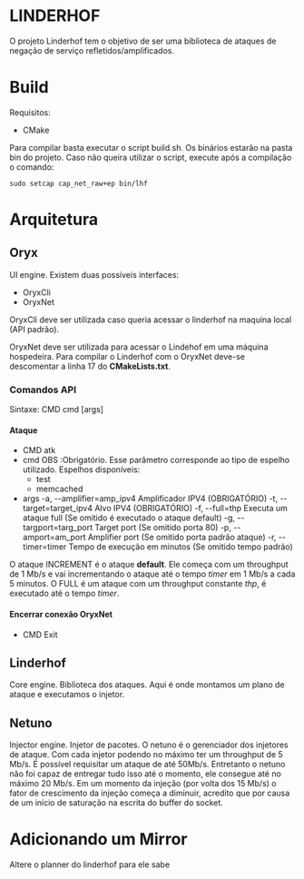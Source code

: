 # LINDERHOF  
  
O projeto Linderhof tem o objetivo de ser uma biblioteca de ataques de negação de serviço refletidos/amplificados.  
  
# Build
Requisitos:
- CMake

Para compilar basta executar o script build.sh. Os binários estarão na pasta bin do projeto.
Caso não queira utilizar o script, execute após a compilação o comando:

    sudo setcap cap_net_raw+ep bin/lhf

# Arquitetura

## Oryx
UI engine.
Existem duas possíveis interfaces:

 - OryxCli
 - OryxNet

OryxCli deve ser utilizada caso queria acessar o linderhof na maquina local (API padrão). 

OryxNet deve ser utilizada para acessar o Lindehof em uma máquina hospedeira. Para compilar o Linderhof com o OryxNet deve-se descomentar a linha 17 do **CMakeLists.txt**.

### Comandos API
Sintaxe: CMD cmd [args]

#### Ataque
- CMD 
atk
- cmd
OBS :Obrigatório. Esse parâmetro corresponde ao tipo de espelho utilizado. 
Espelhos disponíveis:
	- test 	
	- memcached
- args
   -a, --amplifier=amp_ipv4   Amplificador IPV4 (OBRIGATÓRIO)
   -t, --target=target_ipv4   Alvo IPV4 (OBRIGATÓRIO)
  -f, --full=thp Executa um ataque full (Se omitido é executado o ataque default)
  -g, --targport=targ_port   Target port (Se omitido porta 80)
  -p, --amport=am_port       Amplifier port (Se omitido porta padrão ataque)
  -r, --timer=timer          Tempo de execução em minutos (Se omitido tempo padrão)

O ataque INCREMENT é o ataque **default**. Ele começa com um throughput de 1 Mb/s e vai incrementando o ataque até o tempo *timer* em 1 Mb/s a cada 5 minutos. O FULL é um ataque com um throughput constante *thp*, é executado até o tempo *timer*.

#### Encerrar conexão OryxNet
- CMD
	Exit

## Linderhof
Core engine.
Biblioteca dos ataques. Aqui é onde montamos um plano de ataque e executamos o injetor.

## Netuno
Injector engine.
Injetor de pacotes.
O netuno é o gerenciador dos injetores de ataque. Com cada injetor podendo no máximo ter um throughput de 5 Mb/s.
É possível requisitar um ataque de até 50Mb/s. Entretanto o netuno não foi capaz de entregar tudo isso até o momento, ele consegue até no máximo 20 Mb/s. Em um momento da injeção (por volta dos 15 Mb/s) o fator de crescimento da injeção começa a diminuir, acredito que por causa de um início de saturação na escrita do buffer do socket.

# Adicionando um Mirror
Altere o planner do linderhof para ele sabe

<!--stackedit_data:
eyJoaXN0b3J5IjpbMTE0MTcyODk5MSwtOTU5Mzc2ODgsNzMyMz
U1OTUzLDY5MDQ5OTk3NSwxMDIxMzI1MzYsLTE0NzU1OTU2Njcs
LTQwOTI2MzY0NiwxNzA0NzExODE0LDcxNjI2Mzk0OCwtMTcwNz
M0NTUzNCw1MjIwMTM4MjgsLTk5MzIyNDU4Nl19
-->